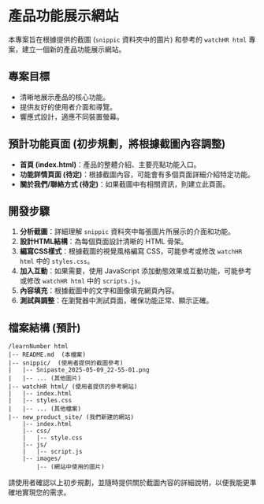 # 產品功能展示網站

本專案旨在根據提供的截圖 (`snippic` 資料夾中的圖片) 和參考的 `watchHR html` 專案，建立一個新的產品功能展示網站。

## 專案目標

*   清晰地展示產品的核心功能。
*   提供友好的使用者介面和導覽。
*   響應式設計，適應不同裝置螢幕。

## 預計功能頁面 (初步規劃，將根據截圖內容調整)

*   **首頁 (index.html)**：產品的整體介紹、主要亮點功能入口。
*   **功能詳情頁面 (待定)**：根據截圖內容，可能會有多個頁面詳細介紹特定功能。
*   **關於我們/聯絡方式 (待定)**：如果截圖中有相關資訊，則建立此頁面。

## 開發步驟

1.  **分析截圖**：詳細理解 `snippic` 資料夾中每張圖片所展示的介面和功能。
2.  **設計HTML結構**：為每個頁面設計清晰的 HTML 骨架。
3.  **編寫CSS樣式**：根據截圖的視覺風格編寫 CSS，可能參考或修改 `watchHR html` 中的 `styles.css`。
4.  **加入互動**：如果需要，使用 JavaScript 添加動態效果或互動功能，可能參考或修改 `watchHR html` 中的 `scripts.js`。
5.  **內容填充**：根據截圖中的文字和圖像填充網頁內容。
6.  **測試與調整**：在瀏覽器中測試頁面，確保功能正常、顯示正確。

## 檔案結構 (預計)

```
/learnNumber html
|-- README.md  (本檔案)
|-- snippic/  (使用者提供的截圖參考)
|   |-- Snipaste_2025-05-09_22-55-01.png
|   |-- ... (其他圖片)
|-- watchHR html/ (使用者提供的參考網站)
|   |-- index.html
|   |-- styles.css
|   |-- ... (其他檔案)
|-- new_product_site/ (我們新建的網站)
    |-- index.html
    |-- css/
    |   |-- style.css
    |-- js/
    |   |-- script.js
    |-- images/
        |-- (網站中使用的圖片)
```

請使用者確認以上初步規劃，並隨時提供關於截圖內容的詳細說明，以便我能更準確地實現您的需求。 